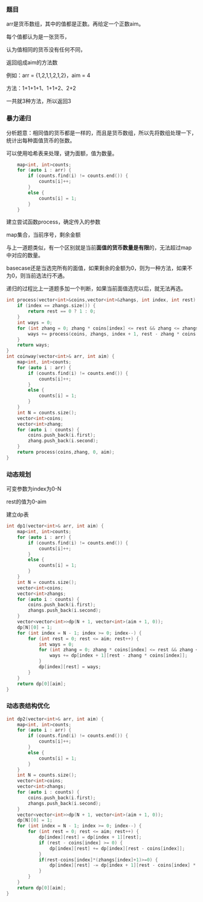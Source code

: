 ### 题目

arr是货币数组，其中的值都是正数。再给定一个正数aim。

每个值都认为是一张货币，

认为值相同的货币没有任何不同，

返回组成aim的方法数

例如：arr = {1,2,1,1,2,1,2}，aim = 4

方法：1+1+1+1、1+1+2、2+2

一共就3种方法，所以返回3

### 暴力递归

分析题意：相同值的货币都是一样的，而且是货币数组，所以先将数组处理一下，统计出每种面值货币的张数。

可以使用哈希表来处理，键为面额，值为数量。

```cpp
	map<int, int>counts;
	for (auto i : arr) {
		if (counts.find(i) != counts.end()) {
			counts[i]++;
		}
		else {
			counts[i] = 1;
		}
	}
```

建立尝试函数process，确定传入的参数

map集合，当前序号，剩余金额



与上一道题类似，有一个区别就是当前**面值的货币数量是有限**的，无法超过map中对应的数量。

basecase还是当选完所有的面值，如果剩余的金额为0，则为一种方法，如果不为0，则当前选法行不通。

递归的过程比上一道题多加一个判断，如果当前面值选完以后，就无法再选。

```cpp
int process(vector<int>&coins,vector<int>&zhangs, int index, int rest) {
	if (index == zhangs.size()) {
		return rest == 0 ? 1 : 0;
	}
	int ways = 0;
	for (int zhang = 0; zhang * coins[index] <= rest && zhang <= zhangs[index]; zhang++) {
		ways += process(coins, zhangs, index + 1, rest - zhang * coins[index]);
	}
	return ways;
}
int coinway(vector<int>& arr, int aim) {
	map<int, int>counts;
	for (auto i : arr) {
		if (counts.find(i) != counts.end()) {
			counts[i]++;
		}
		else {
			counts[i] = 1;
		}
	}
	int N = counts.size();
	vector<int>coins;
	vector<int>zhang;
	for (auto i : counts) {
		coins.push_back(i.first);
		zhang.push_back(i.second);
	}
	return process(coins,zhang, 0, aim);
}
```

### 动态规划

可变参数为index为0-N

rest的值为0-aim

建立dp表

```cpp
int dp1(vector<int>& arr, int aim) {
	map<int, int>counts;
	for (auto i : arr) {
		if (counts.find(i) != counts.end()) {
			counts[i]++;
		}
		else {
			counts[i] = 1;
		}
	}
	int N = counts.size();
	vector<int>coins;
	vector<int>zhangs;
	for (auto i : counts) {
		coins.push_back(i.first);
		zhangs.push_back(i.second);
	}
	vector<vector<int>>dp(N + 1, vector<int>(aim + 1, 0));
	dp[N][0] = 1;
	for (int index = N - 1; index >= 0; index--) {
		for (int rest = 0; rest <= aim; rest++) {
			int ways = 0;
			for (int zhang = 0; zhang * coins[index] <= rest && zhang <= zhangs[index]; zhang++) {
				ways += dp[index + 1][rest - zhang * coins[index]];
			}
			dp[index][rest] = ways;
		}
	}
	return dp[0][aim];
}
```

### 动态表结构优化

```cpp
int dp2(vector<int>& arr, int aim) {
	map<int, int>counts;
	for (auto i : arr) {
		if (counts.find(i) != counts.end()) {
			counts[i]++;
		}
		else {
			counts[i] = 1;
		}
	}
	int N = counts.size();
	vector<int>coins;
	vector<int>zhangs;
	for (auto i : counts) {
		coins.push_back(i.first);
		zhangs.push_back(i.second);
	}
	vector<vector<int>>dp(N + 1, vector<int>(aim + 1, 0));
	dp[N][0] = 1;
	for (int index = N - 1; index >= 0; index--) {
		for (int rest = 0; rest <= aim; rest++) {
			dp[index][rest] = dp[index + 1][rest];
			if (rest - coins[index] >= 0) {
				dp[index][rest] += dp[index][rest - coins[index]];
			}
			if(rest-coins[index]*(zhangs[index]+1)>=0) {
				dp[index][rest] -= dp[index + 1][rest - coins[index] * (zhangs[index] + 1)];
			}
		}
	}
	return dp[0][aim];
}
```

